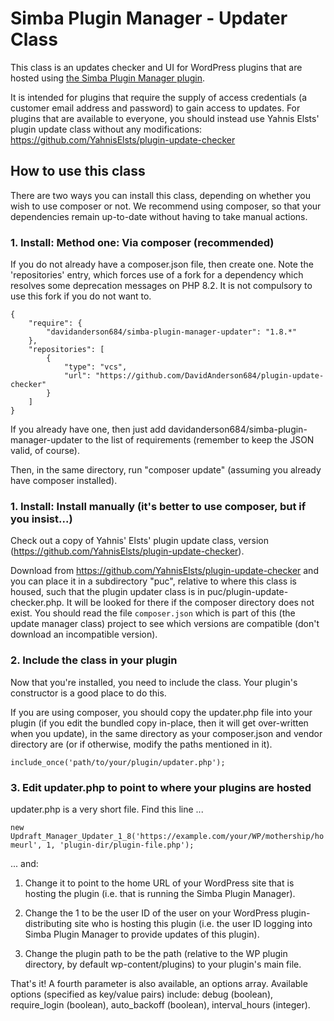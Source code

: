 # Simba Plugin Manager - Updater Class

This class is an updates checker and UI for WordPress plugins that are hosted using [the Simba Plugin Manager plugin](https://wordpress.org/plugins/simba-plugin-updates-manager/).

It is intended for plugins that require the supply of access credentials (a customer email address and password) to gain access to updates. For plugins that are available to everyone, you should instead use Yahnis Elsts' plugin update class without any modifications: https://github.com/YahnisElsts/plugin-update-checker

## How to use this class

There are two ways you can install this class, depending on whether you wish to use composer or not. We recommend using composer, so that your dependencies remain up-to-date without having to take manual actions.

### 1. Install: Method one: Via composer (recommended)

If you do not already have a composer.json file, then create one. Note the 'repositories' entry, which forces use of a fork for a dependency which resolves some deprecation messages on PHP 8.2. It is not compulsory to use this fork if you do not want to.

```
{
    "require": {
		"davidanderson684/simba-plugin-manager-updater": "1.8.*"
    },
    "repositories": [
		{
			"type": "vcs",
			"url": "https://github.com/DavidAnderson684/plugin-update-checker"
		}
    ]
}
```

If you already have one, then just add davidanderson684/simba-plugin-manager-updater to the list of requirements (remember to keep the JSON valid, of course).

Then, in the same directory, run "composer update" (assuming you already have composer installed).

### 1. Install: Install manually (it's better to use composer, but if you insist...)

Check out a copy of Yahnis' Elsts' plugin update class, version (https://github.com/YahnisElsts/plugin-update-checker).

Download from https://github.com/YahnisElsts/plugin-update-checker and you can place it in a subdirectory "puc", relative to where this class is housed, such that the plugin updater class is in puc/plugin-update-checker.php. It will be looked for there if the composer directory does not exist. You should read the file `composer.json` which is part of this (the update manager class) project to see which versions are compatible (don't download an incompatible version).

### 2. Include the class in your plugin

Now that you're installed, you need to include the class. Your plugin's constructor is a good place to do this.

If you are using composer, you should copy the updater.php file into your plugin (if you edit the bundled copy in-place, then it will get over-written when you update), in the same directory as your composer.json and vendor directory are (or if otherwise, modify the paths mentioned in it).

`include_once('path/to/your/plugin/updater.php');`

### 3. Edit updater.php to point to where your plugins are hosted

updater.php is a very short file. Find this line ...

`new Updraft_Manager_Updater_1_8('https://example.com/your/WP/mothership/homeurl', 1, 'plugin-dir/plugin-file.php');`

... and:

1. Change it to point to the home URL of your WordPress site that is hosting the plugin (i.e. that is running the Simba Plugin Manager).

2. Change the 1 to be the user ID of the user on your WordPress plugin-distributing site who is hosting this plugin (i.e. the user ID logging into Simba Plugin Manager to provide updates of this plugin).

3. Change the plugin path to be the path (relative to the WP plugin directory, by default wp-content/plugins) to your plugin's main file.

That's it! A fourth parameter is also available, an options array. Available options (specified as key/value pairs) include: debug (boolean), require_login (boolean), auto_backoff (boolean), interval_hours (integer).
